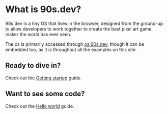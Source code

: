 # What is 90s.dev?

90s.dev is a tiny OS that lives in the browser,
designed from the ground-up to allow developers
to work together to create the best pixel art
game maker the world has ever seen.

The os is primarily accessed through [os.90s.dev](${OSHOST}/),
though it can be embedded too, as it is throughout all the
examples on this site.

## Ready to dive in?

Check out the [Getting started](/guides/getting-started.html) guide.

## Want to see some code?

Check out the [Hello world](/guides/hello-world.html) guide.
